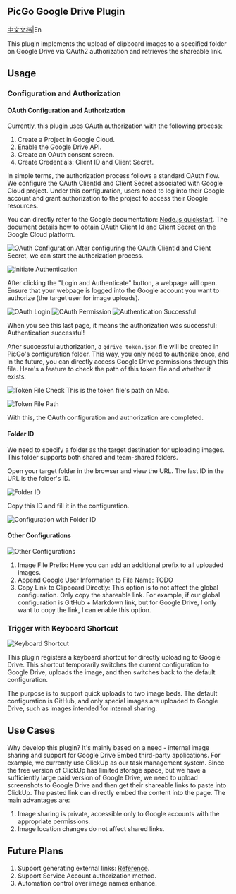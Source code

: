 ## PicGo Google Drive Plugin

[中文文档](README_cn.md)|En

This plugin implements the upload of clipboard images to a specified folder on Google Drive via OAuth2 authorization and retrieves the shareable link.

## Usage

### Configuration and Authorization

#### OAuth Configuration and Authorization

Currently, this plugin uses OAuth authorization with the following process:

1. Create a Project in Google Cloud.
2. Enable the Google Drive API.
3. Create an OAuth consent screen.
4. Create Credentials: Client ID and Client Secret.

In simple terms, the authorization process follows a standard OAuth flow. We configure the OAuth ClientId and Client Secret associated with Google Cloud project. Under this configuration, users need to log into their Google account and grant authorization to the project to access their Google resources.

You can directly refer to the Google documentation: [Node.js quickstart](https://developers.google.com/drive/api/quickstart/nodejs). The document details how to obtain OAuth Client Id and Client Secret on the Google Cloud platform.

![OAuth Configuration](https://cdn.jsdelivr.net/gh/storageimgbed/storage@img/images/202310170934457.png)
After configuring the OAuth ClientId and Client Secret, we can start the authorization process.

![Initiate Authentication](https://cdn.jsdelivr.net/gh/storageimgbed/storage@img/images/202310170934012.png)

After clicking the "Login and Authenticate" button, a webpage will open. Ensure that your webpage is logged into the Google account you want to authorize (the target user for image uploads).

![OAuth Login](https://cdn.jsdelivr.net/gh/storageimgbed/storage@img/images/202310170915884.png)
![OAuth Permission](https://cdn.jsdelivr.net/gh/storageimgbed/storage@img/images/202310170916827.png)
![Authentication Successful](https://cdn.jsdelivr.net/gh/storageimgbed/storage@img/images/202310170917226.png)

When you see this last page, it means the authorization was successful: Authentication successful!

After successful authorization, a `gdrive_token.json` file will be created in PicGo's configuration folder. This way, you only need to authorize once, and in the future, you can directly access Google Drive permissions through this file. Here's a feature to check the path of this token file and whether it exists:

![Token File Check](https://cdn.jsdelivr.net/gh/storageimgbed/storage@img/images/202310170935280.png)
This is the token file's path on Mac.

![Token File Path](https://cdn.jsdelivr.net/gh/storageimgbed/storage@img/images/202310170936447.png)

With this, the OAuth configuration and authorization are completed.

#### Folder ID

We need to specify a folder as the target destination for uploading images. This folder supports both shared and team-shared folders.

Open your target folder in the browser and view the URL. The last ID in the URL is the folder's ID.

![Folder ID](https://cdn.jsdelivr.net/gh/storageimgbed/storage@img/images/202310170923094.png)

Copy this ID and fill it in the configuration.

![Configuration with Folder ID](https://cdn.jsdelivr.net/gh/storageimgbed/storage@img/images/202310170936111.png)

#### Other Configurations

![Other Configurations](https://cdn.jsdelivr.net/gh/storageimgbed/storage@img/images/202310170937729.png)

1. Image File Prefix: Here you can add an additional prefix to all uploaded images.
2. Append Google User Information to File Name: TODO
3. Copy Link to Clipboard Directly: This option is to not affect the global configuration. Only copy the shareable link. For example, if our global configuration is GitHub + Markdown link, but for Google Drive, I only want to copy the link, I can enable this option.

### Trigger with Keyboard Shortcut

![Keyboard Shortcut](https://cdn.jsdelivr.net/gh/storageimgbed/storage@img/images/202310170943283.png)

This plugin registers a keyboard shortcut for directly uploading to Google Drive. This shortcut temporarily switches the current configuration to Google Drive, uploads the image, and then switches back to the default configuration.

The purpose is to support quick uploads to two image beds. The default configuration is GitHub, and only special images are uploaded to Google Drive, such as images intended for internal sharing.

## Use Cases

Why develop this plugin? It's mainly based on a need - internal image sharing and support for Google Drive Embed third-party applications. For example, we currently use ClickUp as our task management system. Since the free version of ClickUp has limited storage space, but we have a sufficiently large paid version of Google Drive, we need to upload screenshots to Google Drive and then get their shareable links to paste into ClickUp. The pasted link can directly embed the content into the page. The main advantages are:

1. Image sharing is private, accessible only to Google accounts with the appropriate permissions.
2. Image location changes do not affect shared links.

## Future Plans

1. Support generating external links: [Reference](https://www.googledrives.cn/552.html).
2. Support Service Account authorization method.
3. Automation control over image names enhance.

